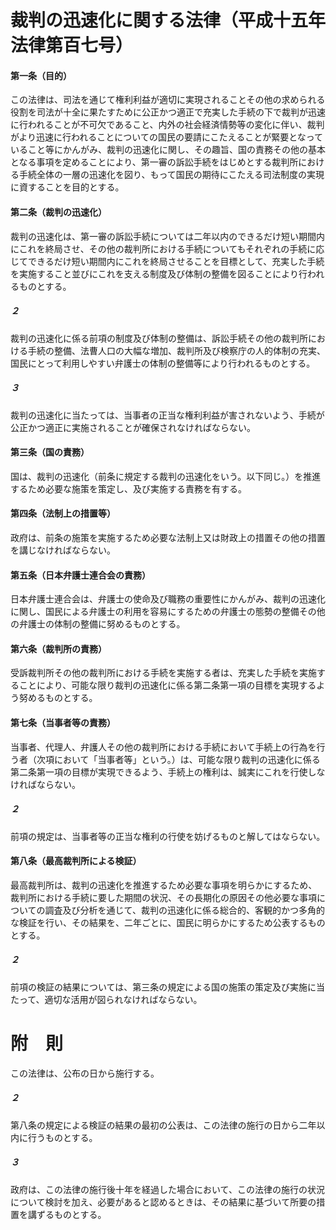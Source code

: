 # 裁判の迅速化に関する法律（平成十五年法律第百七号）
#### 第一条（目的）
この法律は、司法を通じて権利利益が適切に実現されることその他の求められる役割を司法が十全に果たすために公正かつ適正で充実した手続の下で裁判が迅速に行われることが不可欠であること、内外の社会経済情勢等の変化に伴い、裁判がより迅速に行われることについての国民の要請にこたえることが緊要となっていること等にかんがみ、裁判の迅速化に関し、その趣旨、国の責務その他の基本となる事項を定めることにより、第一審の訴訟手続をはじめとする裁判所における手続全体の一層の迅速化を図り、もって国民の期待にこたえる司法制度の実現に資することを目的とする。
#### 第二条（裁判の迅速化）
裁判の迅速化は、第一審の訴訟手続については二年以内のできるだけ短い期間内にこれを終局させ、その他の裁判所における手続についてもそれぞれの手続に応じてできるだけ短い期間内にこれを終局させることを目標として、充実した手続を実施すること並びにこれを支える制度及び体制の整備を図ることにより行われるものとする。
##### ２
裁判の迅速化に係る前項の制度及び体制の整備は、訴訟手続その他の裁判所における手続の整備、法曹人口の大幅な増加、裁判所及び検察庁の人的体制の充実、国民にとって利用しやすい弁護士の体制の整備等により行われるものとする。
##### ３
裁判の迅速化に当たっては、当事者の正当な権利利益が害されないよう、手続が公正かつ適正に実施されることが確保されなければならない。
#### 第三条（国の責務）
国は、裁判の迅速化（前条に規定する裁判の迅速化をいう。以下同じ。）を推進するため必要な施策を策定し、及び実施する責務を有する。
#### 第四条（法制上の措置等）
政府は、前条の施策を実施するため必要な法制上又は財政上の措置その他の措置を講じなければならない。
#### 第五条（日本弁護士連合会の責務）
日本弁護士連合会は、弁護士の使命及び職務の重要性にかんがみ、裁判の迅速化に関し、国民による弁護士の利用を容易にするための弁護士の態勢の整備その他の弁護士の体制の整備に努めるものとする。
#### 第六条（裁判所の責務）
受訴裁判所その他の裁判所における手続を実施する者は、充実した手続を実施することにより、可能な限り裁判の迅速化に係る第二条第一項の目標を実現するよう努めるものとする。
#### 第七条（当事者等の責務）
当事者、代理人、弁護人その他の裁判所における手続において手続上の行為を行う者（次項において「当事者等」という。）は、可能な限り裁判の迅速化に係る第二条第一項の目標が実現できるよう、手続上の権利は、誠実にこれを行使しなければならない。
##### ２
前項の規定は、当事者等の正当な権利の行使を妨げるものと解してはならない。
#### 第八条（最高裁判所による検証）
最高裁判所は、裁判の迅速化を推進するため必要な事項を明らかにするため、裁判所における手続に要した期間の状況、その長期化の原因その他必要な事項についての調査及び分析を通じて、裁判の迅速化に係る総合的、客観的かつ多角的な検証を行い、その結果を、二年ごとに、国民に明らかにするため公表するものとする。
##### ２
前項の検証の結果については、第三条の規定による国の施策の策定及び実施に当たって、適切な活用が図られなければならない。
# 附　則
この法律は、公布の日から施行する。
##### ２
第八条の規定による検証の結果の最初の公表は、この法律の施行の日から二年以内に行うものとする。
##### ３
政府は、この法律の施行後十年を経過した場合において、この法律の施行の状況について検討を加え、必要があると認めるときは、その結果に基づいて所要の措置を講ずるものとする。
